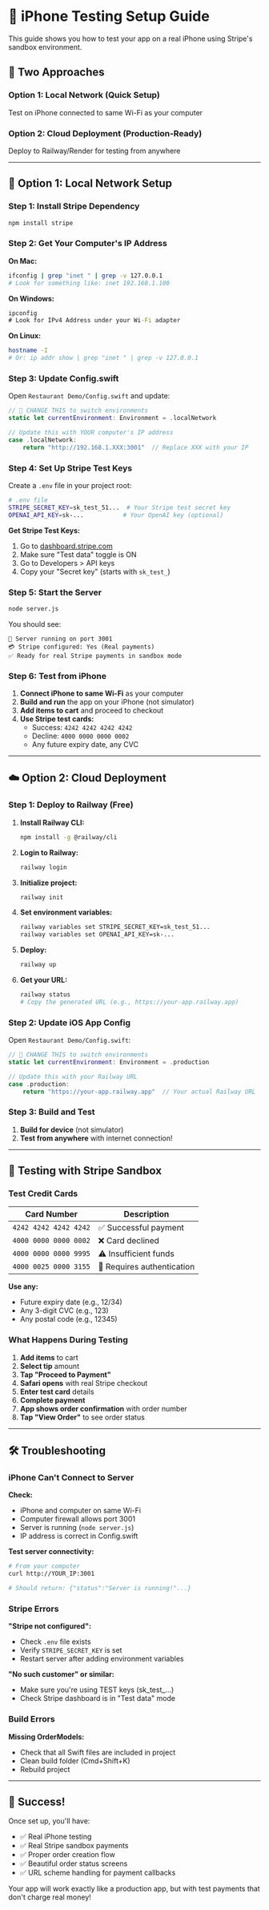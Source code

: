 # 📱 iPhone Testing Setup Guide

This guide shows you how to test your app on a real iPhone using Stripe's sandbox environment.

## 🎯 Two Approaches

### Option 1: Local Network (Quick Setup)
Test on iPhone connected to same Wi-Fi as your computer

### Option 2: Cloud Deployment (Production-Ready)
Deploy to Railway/Render for testing from anywhere

---

## 📱 Option 1: Local Network Setup

### Step 1: Install Stripe Dependency
```bash
npm install stripe
```

### Step 2: Get Your Computer's IP Address

**On Mac:**
```bash
ifconfig | grep "inet " | grep -v 127.0.0.1
# Look for something like: inet 192.168.1.100
```

**On Windows:**
```cmd
ipconfig
# Look for IPv4 Address under your Wi-Fi adapter
```

**On Linux:**
```bash
hostname -I
# Or: ip addr show | grep "inet " | grep -v 127.0.0.1
```

### Step 3: Update Config.swift

Open `Restaurant Demo/Config.swift` and update:

```swift
// 🔧 CHANGE THIS to switch environments
static let currentEnvironment: Environment = .localNetwork

// Update this with YOUR computer's IP address
case .localNetwork:
    return "http://192.168.1.XXX:3001"  // Replace XXX with your IP
```

### Step 4: Set Up Stripe Test Keys

Create a `.env` file in your project root:

```bash
# .env file
STRIPE_SECRET_KEY=sk_test_51...  # Your Stripe test secret key
OPENAI_API_KEY=sk-...           # Your OpenAI key (optional)
```

**Get Stripe Test Keys:**
1. Go to [dashboard.stripe.com](https://dashboard.stripe.com)
2. Make sure "Test data" toggle is ON
3. Go to Developers > API keys
4. Copy your "Secret key" (starts with `sk_test_`)

### Step 5: Start the Server

```bash
node server.js
```

You should see:
```
🚀 Server running on port 3001
💳 Stripe configured: Yes (Real payments)
✅ Ready for real Stripe payments in sandbox mode
```

### Step 6: Test from iPhone

1. **Connect iPhone to same Wi-Fi** as your computer
2. **Build and run** the app on your iPhone (not simulator)
3. **Add items to cart** and proceed to checkout
4. **Use Stripe test cards:**
   - Success: `4242 4242 4242 4242`
   - Decline: `4000 0000 0000 0002`
   - Any future expiry date, any CVC

---

## ☁️ Option 2: Cloud Deployment

### Step 1: Deploy to Railway (Free)

1. **Install Railway CLI:**
   ```bash
   npm install -g @railway/cli
   ```

2. **Login to Railway:**
   ```bash
   railway login
   ```

3. **Initialize project:**
   ```bash
   railway init
   ```

4. **Set environment variables:**
   ```bash
   railway variables set STRIPE_SECRET_KEY=sk_test_51...
   railway variables set OPENAI_API_KEY=sk-...
   ```

5. **Deploy:**
   ```bash
   railway up
   ```

6. **Get your URL:**
   ```bash
   railway status
   # Copy the generated URL (e.g., https://your-app.railway.app)
   ```

### Step 2: Update iOS App Config

Open `Restaurant Demo/Config.swift`:

```swift
// 🔧 CHANGE THIS to switch environments
static let currentEnvironment: Environment = .production

// Update this with your Railway URL
case .production:
    return "https://your-app.railway.app"  // Your actual Railway URL
```

### Step 3: Build and Test

1. **Build for device** (not simulator)
2. **Test from anywhere** with internet connection!

---

## 🧪 Testing with Stripe Sandbox

### Test Credit Cards

| Card Number | Description |
|-------------|-------------|
| `4242 4242 4242 4242` | ✅ Successful payment |
| `4000 0000 0000 0002` | ❌ Card declined |
| `4000 0000 0000 9995` | ⚠️ Insufficient funds |
| `4000 0025 0000 3155` | 🔐 Requires authentication |

**Use any:**
- Future expiry date (e.g., 12/34)
- Any 3-digit CVC (e.g., 123)
- Any postal code (e.g., 12345)

### What Happens During Testing

1. **Add items** to cart
2. **Select tip** amount
3. **Tap "Proceed to Payment"**
4. **Safari opens** with real Stripe checkout
5. **Enter test card** details
6. **Complete payment**
7. **App shows order confirmation** with order number
8. **Tap "View Order"** to see order status

---

## 🛠 Troubleshooting

### iPhone Can't Connect to Server

**Check:**
- iPhone and computer on same Wi-Fi
- Computer firewall allows port 3001
- Server is running (`node server.js`)
- IP address is correct in Config.swift

**Test server connectivity:**
```bash
# From your computer
curl http://YOUR_IP:3001

# Should return: {"status":"Server is running!"...}
```

### Stripe Errors

**"Stripe not configured":**
- Check `.env` file exists
- Verify `STRIPE_SECRET_KEY` is set
- Restart server after adding environment variables

**"No such customer" or similar:**
- Make sure you're using TEST keys (sk_test_...)
- Check Stripe dashboard is in "Test data" mode

### Build Errors

**Missing OrderModels:**
- Check that all Swift files are included in project
- Clean build folder (Cmd+Shift+K)
- Rebuild project

---

## 🎉 Success!

Once set up, you'll have:
- ✅ Real iPhone testing
- ✅ Real Stripe sandbox payments  
- ✅ Proper order creation flow
- ✅ Beautiful order status screens
- ✅ URL scheme handling for payment callbacks

Your app will work exactly like a production app, but with test payments that don't charge real money!
